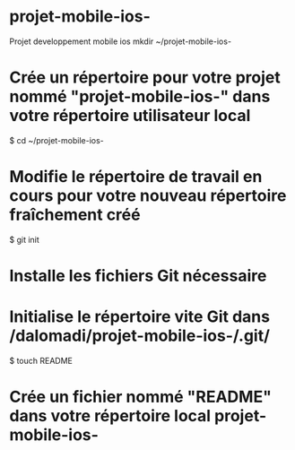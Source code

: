 # projet-mobile-ios-
Projet developpement mobile ios
 mkdir ~/projet-mobile-ios-

# Crée un répertoire pour votre projet nommé "projet-mobile-ios-" dans votre répertoire utilisateur local

$ cd ~/projet-mobile-ios-
# Modifie le répertoire de travail en cours pour votre nouveau répertoire fraîchement créé

$ git init
# Installe les fichiers Git nécessaire
# Initialise le répertoire vite Git dans /dalomadi/projet-mobile-ios-/.git/

$ touch README
# Crée un fichier nommé "README" dans votre répertoire local projet-mobile-ios-
